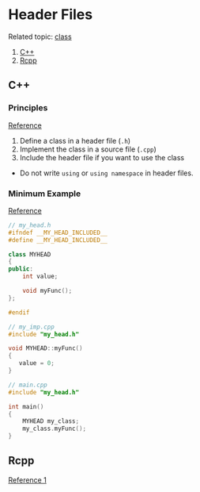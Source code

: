 # Header Files
Related topic: [class](https://github.com/Shusei-E/Code_Tips/blob/master/C-Cpp/class.md)

1. [C++](#c==)
2. [Rcpp](#rcpp)


## C++
### Principles
[Reference](http://www7b.biglobe.ne.jp/~robe/cpphtml/html02/cpp02007.html)

1. Define a class in a header file (`.h`)
2. Implement the class in a source file (`.cpp`)
3. Include the header file if you want to use the class

* Do not write `using` or `using namespace` in header files.

### Minimum Example
[Reference](http://www7b.biglobe.ne.jp/~robe/cpphtml/html02/cpp02007.html)

```cpp
// my_head.h
#ifndef __MY_HEAD_INCLUDED__
#define __MY_HEAD_INCLUDED__

class MYHEAD
{
public:
    int value;

    void myFunc();
};

#endif
```

```cpp
// my_imp.cpp
#include "my_head.h"

void MYHEAD::myFunc()
{
   value = 0;
}
```

```cpp
// main.cpp
#include "my_head.h"

int main()
{
    MYHEAD my_class;
    my_class.myFunc();
}
```

## Rcpp
[Reference 1](https://knausb.github.io/2017/08/header-files-in-rcpp/)





